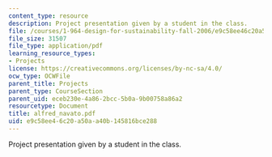 ```yaml
---
content_type: resource
description: Project presentation given by a student in the class.
file: /courses/1-964-design-for-sustainability-fall-2006/e9c58ee46c20a50aa40b145816bce288_alfred_navato.pdf
file_size: 31507
file_type: application/pdf
learning_resource_types:
- Projects
license: https://creativecommons.org/licenses/by-nc-sa/4.0/
ocw_type: OCWFile
parent_title: Projects
parent_type: CourseSection
parent_uid: eceb230e-4a86-2bcc-5b0a-9b00758a86a2
resourcetype: Document
title: alfred_navato.pdf
uid: e9c58ee4-6c20-a50a-a40b-145816bce288
---
```

Project presentation given by a student in the class.